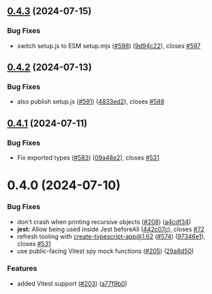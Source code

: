 ## [0.4.3](https://github.com/JoshuaKGoldberg/console-fail-test/compare/0.4.2...0.4.3) (2024-07-15)

### Bug Fixes

- switch setup.js to ESM setup.mjs ([#598](https://github.com/JoshuaKGoldberg/console-fail-test/issues/598)) ([9d94c22](https://github.com/JoshuaKGoldberg/console-fail-test/commit/9d94c22a9fae253c1310ecba592e549a565ffa07)), closes [#597](https://github.com/JoshuaKGoldberg/console-fail-test/issues/597)

## [0.4.2](https://github.com/JoshuaKGoldberg/console-fail-test/compare/0.4.1...0.4.2) (2024-07-13)

### Bug Fixes

- also publish setup.js ([#591](https://github.com/JoshuaKGoldberg/console-fail-test/issues/591)) ([4833ed2](https://github.com/JoshuaKGoldberg/console-fail-test/commit/4833ed26675b493eec8d3b64916132589e02e06b)), closes [#588](https://github.com/JoshuaKGoldberg/console-fail-test/issues/588)

## [0.4.1](https://github.com/JoshuaKGoldberg/console-fail-test/compare/0.4.0...0.4.1) (2024-07-11)

### Bug Fixes

- Fix exported types ([#583](https://github.com/JoshuaKGoldberg/console-fail-test/issues/583)) ([09a48e2](https://github.com/JoshuaKGoldberg/console-fail-test/commit/09a48e2206ccc5f659f11d516ca4d973ef9a01a3)), closes [#531](https://github.com/JoshuaKGoldberg/console-fail-test/issues/531)

# 0.4.0 (2024-07-10)

### Bug Fixes

- don't crash when printing recursive objects ([#208](https://github.com/JoshuaKGoldberg/console-fail-test/issues/208)) ([a4cdf34](https://github.com/JoshuaKGoldberg/console-fail-test/commit/a4cdf3453bc17a3b90196e1cf5b154f474364e41))
- **jest:** Allow being used inside Jest beforeAll ([442c07c](https://github.com/JoshuaKGoldberg/console-fail-test/commit/442c07c57189bd177bfc6a6156ce050af739c97f)), closes [#72](https://github.com/JoshuaKGoldberg/console-fail-test/issues/72)
- refresh tooling with create-typescript-app@1.62 ([#574](https://github.com/JoshuaKGoldberg/console-fail-test/issues/574)) ([97346e1](https://github.com/JoshuaKGoldberg/console-fail-test/commit/97346e19ecf93b0c4fd0da4c94392174d8020077)), closes [#531](https://github.com/JoshuaKGoldberg/console-fail-test/issues/531)
- use public-facing Vitest spy mock functions ([#205](https://github.com/JoshuaKGoldberg/console-fail-test/issues/205)) ([29a8d50](https://github.com/JoshuaKGoldberg/console-fail-test/commit/29a8d50af467e2a80e5406027c7bc4cd6e8320bc))

### Features

- added Vitest support ([#203](https://github.com/JoshuaKGoldberg/console-fail-test/issues/203)) ([a77f9b0](https://github.com/JoshuaKGoldberg/console-fail-test/commit/a77f9b0deed60293d6c2b73167c74922c50ca861))

